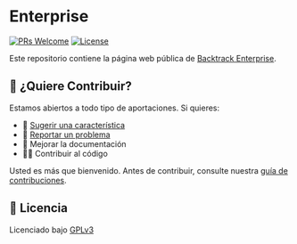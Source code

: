 # Enterprise

[![PRs Welcome](https://img.shields.io/badge/PRs-welcome-brightgreen.svg)](http://makeapullrequest.com)
[![License](https://img.shields.io/badge/license-GPLv3-red)](https://github.com/BacktrackAcademy/enterprise/blob/main/LICENSE)

Este repositorio contiene la página web pública de [Backtrack Enterprise](https://backtrackacademy.com/).

## :raised_hands: ¿Quiere Contribuir?
Estamos abiertos a todo tipo de aportaciones. Si quieres:

- :thinking: [Sugerir una característica](https://github.com/BacktrackAcademy/enterprise/issues/new?assignees=fbarriosCL%2C+paulotijero&labels=enhancement&template=feature_request.md&title=)
- :bug: [Reportar un problema](https://github.com/BacktrackAcademy/enterprise/issues/new?assignees=&labels=bug&template=bug_report.md&title=)
- :book: Mejorar la documentación
- :man_technologist: Contribuir al código

Usted es más que bienvenido. Antes de contribuir, consulte nuestra [guía de contribuciones](https://github.com/BacktrackAcademy/enterprise/blob/main/CONTRIBUTING).

## :bookmark_tabs: Licencia

Licenciado bajo [GPLv3](https://github.com/BacktrackAcademy/enterprise/blob/main/LICENSE)